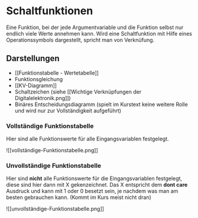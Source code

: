 # Schaltfunktionen
Eine Funktion, bei der jede Argumentvariable und die Funktion selbst nur endlich viele Werte annehmen kann.
Wird eine Schaltfunktion mit Hilfe eines Operationssymbols dargestellt, spricht man von Verknüfung.
## Darstellungen
- [[Funktionstabelle - Wertetabelle]]
- Funktionsgleichung
- [[KV-Diagramm]]
- Schaltzeichen (siehe [[Wichtige Verknüpfungen der Digitalelektronik.png]])
- Binäres Entscheidungsdiagramm (spielt im Kurstext keine weitere Rolle und wird nur zur Vollständigkeit aufgeführt)

### Vollständige Funktionstabelle
Hier sind alle Funktionswerte für alle Eingangsvariablen festgelegt.

![[vollständige-Funktionstabelle.png]]

### Unvollständige Funktionstabelle
Hier sind **nicht** alle Funktionswerte für die Eingangsvariablen festgelegt, diese sind hier dann mit X gekenzeichnet.
Das X entspricht dem **dont care** Ausdruck und kann mit 1 oder 0 besetzt sein, je nachdem was man am besten gebrauchen kann. (Kommt im Kurs meist nicht dran)

![[unvollständige-Funktionstabelle.png]]
